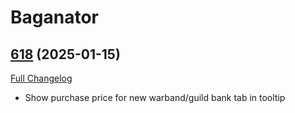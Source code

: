 # Baganator

## [618](https://github.com/Baganator/Baganator/tree/618) (2025-01-15)
[Full Changelog](https://github.com/Baganator/Baganator/compare/617...618) 

- Show purchase price for new warband/guild bank tab in tooltip  
